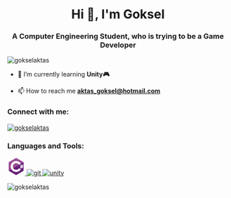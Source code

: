 <h1 align="center">Hi 👋, I'm Goksel</h1>
<h3 align="center">A Computer Engineering Student, who is trying to be a Game Developer</h3>

<p align="left"> <img src="https://komarev.com/ghpvc/?username=gokselaktas&label=Profile%20views&color=0e75b6&style=flat" alt="gokselaktas" /> </p>

- 🌱 I’m currently learning **Unity🎮**

- 📫 How to reach me **aktas_goksel@hotmail.com**

<h3 align="left">Connect with me:</h3>
<p align="left">
<a href="https://linkedin.com/in/gokselaktas" target="blank"><img align="center" src="https://raw.githubusercontent.com/rahuldkjain/github-profile-readme-generator/master/src/images/icons/Social/linked-in-alt.svg" alt="gokselaktas" height="30" width="40" /></a>
</p>

<h3 align="left">Languages and Tools:</h3>
<p align="left"> <a href="https://www.w3schools.com/cs/" target="_blank" rel="noreferrer"> <img src="https://raw.githubusercontent.com/devicons/devicon/master/icons/csharp/csharp-original.svg" alt="csharp" width="40" height="40"/> </a> <a href="https://git-scm.com/" target="_blank" rel="noreferrer"> <img src="https://www.vectorlogo.zone/logos/git-scm/git-scm-icon.svg" alt="git" width="40" height="40"/> </a> <a href="https://unity.com/" target="_blank" rel="noreferrer"> <img src="https://www.vectorlogo.zone/logos/unity3d/unity3d-icon.svg" alt="unity" width="40" height="40"/> </a> </p>

<p><img align="center" src="https://github-readme-streak-stats.herokuapp.com/?user=gokselaktas&theme=dark" alt="gokselaktas" /></p>

